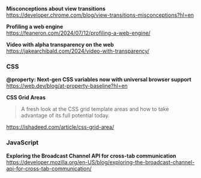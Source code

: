 **Misconceptions about view transitions**  
https://developer.chrome.com/blog/view-transitions-misconceptions?hl=en

**Profiling a web engine**  
https://feaneron.com/2024/07/12/profiling-a-web-engine/

**Video with alpha transparency on the web**  
https://jakearchibald.com/2024/video-with-transparency/

### CSS

**@property: Next-gen CSS variables now with universal browser support**  
https://web.dev/blog/at-property-baseline?hl=en

**CSS Grid Areas**

> A fresh look at the CSS grid template areas and how to take advantage of its
> full potential today.

https://ishadeed.com/article/css-grid-area/

### JavaScript

**Exploring the Broadcast Channel API for cross-tab communication**  
https://developer.mozilla.org/en-US/blog/exploring-the-broadcast-channel-api-for-cross-tab-communication/
